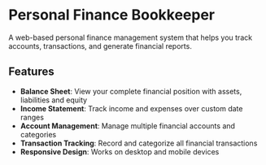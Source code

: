 # Personal Finance Bookkeeper

A web-based personal finance management system that helps you track accounts, transactions, and generate financial reports.

## Features

- **Balance Sheet**: View your complete financial position with assets, liabilities and equity
- **Income Statement**: Track income and expenses over custom date ranges
- **Account Management**: Manage multiple financial accounts and categories
- **Transaction Tracking**: Record and categorize all financial transactions
- **Responsive Design**: Works on desktop and mobile devices


